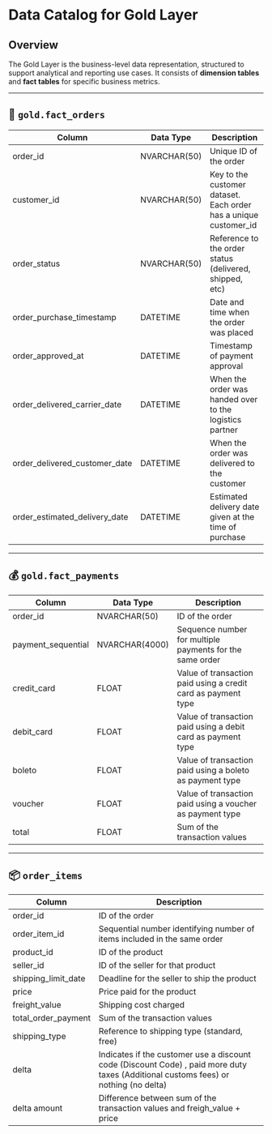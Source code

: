 # Data Catalog for Gold Layer

## Overview
The Gold Layer is the business-level data representation, structured to support analytical and reporting use cases. It consists of **dimension tables** and **fact tables** for specific business metrics.

---

## 🛒 `gold.fact_orders`

| Column                          | Data Type      | Description                                                      |
|---------------------------------|----------------|------------------------------------------------------------------|
| order_id                        | NVARCHAR(50)   | Unique ID of the order                                           |
| customer_id                     | NVARCHAR(50)   | Key to the customer dataset. Each order has a unique customer_id |
| order_status                    | NVARCHAR(50)   | Reference to the order status (delivered, shipped, etc)          |
| order_purchase_timestamp        | DATETIME       | Date and time when the order was placed                          |
| order_approved_at               | DATETIME       | Timestamp of payment approval                                    |
| order_delivered_carrier_date    | DATETIME       | When the order was handed over to the logistics partner          |
| order_delivered_customer_date   | DATETIME       | When the order was delivered to the customer                     |
| order_estimated_delivery_date   | DATETIME       | Estimated delivery date given at the time of purchase            |

---

## 💰 `gold.fact_payments`

| Column              | Data Type      | Description                                                       |
|---------------------|----------------|-------------------------------------------------------------------|
| order_id            | NVARCHAR(50)   | ID of the order                                                   |
| payment_sequential  | NVARCHAR(4000) | Sequence number for multiple payments for the same order          |
| credit_card         | FLOAT          | Value of transaction paid using a credit card as payment type     |
| debit_card          | FLOAT          | Value of transaction paid using a debit card as payment type      |
| boleto              | FLOAT          | Value of transaction paid using a boleto as payment type          |
| voucher             | FLOAT          | Value of transaction paid using a voucher as payment type         |
| total               | FLOAT          | Sum of the transaction values                                     |


---

## 📦 `order_items`
| Column                 | Description                                                                                                                         |
|------------------------|-------------------------------------------------------------------------------------------------------------------------------------|
| order_id               | ID of the order                                                                                                                     |
| order_item_id          | Sequential number identifying number of items included in the same order                                                            |
| product_id             | ID of the product                                                                                                                   |
| seller_id              | ID of the seller for that product                                                                                                   |
| shipping_limit_date    | Deadline for the seller to ship the product                                                                                         |
| price                  | Price paid for the product                                                                                                          |
| freight_value          | Shipping cost charged                                                                                                               |
| total_order_payment    | Sum of the transaction values                                                                                                       |
| shipping_type          | Reference to shipping type (standard, free)                                                                                         |
| delta                  | Indicates if the customer use a discount code (Discount Code) , paid more duty taxes (Additional customs fees) or nothing (no delta)|  
| delta amount           | Difference between sum of the transaction values and freigh_value + price                                                           |



